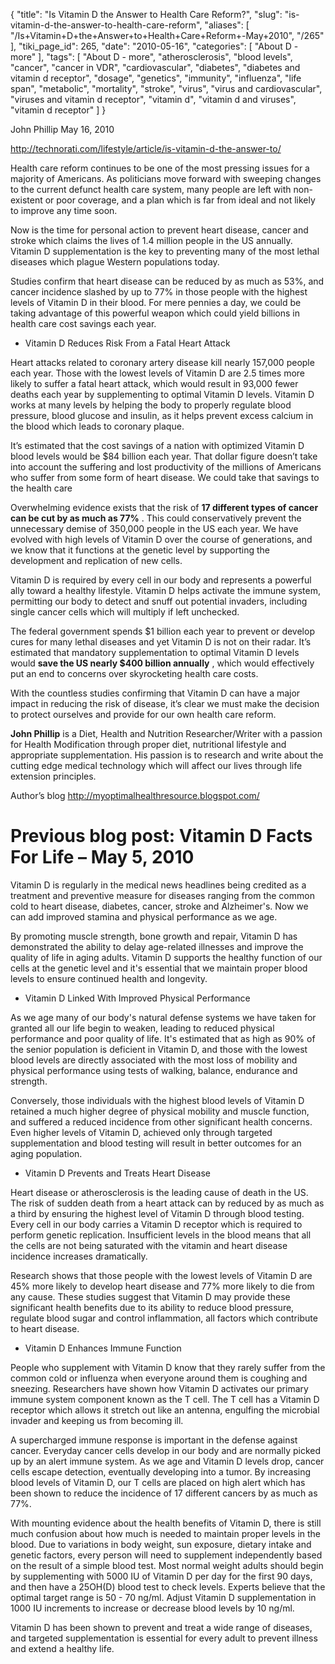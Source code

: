 {
    "title": "Is Vitamin D the Answer to Health Care Reform?",
    "slug": "is-vitamin-d-the-answer-to-health-care-reform",
    "aliases": [
        "/Is+Vitamin+D+the+Answer+to+Health+Care+Reform+-May+2010",
        "/265"
    ],
    "tiki_page_id": 265,
    "date": "2010-05-16",
    "categories": [
        "About D - more"
    ],
    "tags": [
        "About D - more",
        "atherosclerosis",
        "blood levels",
        "cancer",
        "cancer in VDR",
        "cardiovascular",
        "diabetes",
        "diabetes and vitamin d receptor",
        "dosage",
        "genetics",
        "immunity",
        "influenza",
        "life span",
        "metabolic",
        "mortality",
        "stroke",
        "virus",
        "virus and cardiovascular",
        "viruses and vitamin d receptor",
        "vitamin d",
        "vitamin d and viruses",
        "vitamin d receptor"
    ]
}


John Phillip  May 16, 2010 

http://technorati.com/lifestyle/article/is-vitamin-d-the-answer-to/ 

Health care reform continues to be one of the most pressing issues for a majority of Americans. As politicians move forward with sweeping changes to the current defunct health care system, many people are left with non-existent or poor coverage, and a plan which is far from ideal and not likely to improve any time soon.

Now is the time for personal action to prevent heart disease, cancer and stroke which claims the lives of 1.4 million people in the US annually. Vitamin D supplementation is the key to preventing many of the most lethal diseases which plague Western populations today.

Studies confirm that heart disease can be reduced by as much as 53%, and cancer incidence slashed by up to 77% in those people with the highest levels of Vitamin D in their blood. For mere pennies a day, we could be taking advantage of this powerful weapon which could yield billions in health care cost savings each year.

* Vitamin D Reduces Risk From a Fatal Heart Attack

Heart attacks related to coronary artery disease kill nearly 157,000 people each year. Those with the lowest levels of Vitamin D are 2.5 times more likely to suffer a fatal heart attack, which would result in 93,000 fewer deaths each year by supplementing to optimal Vitamin D levels. Vitamin D works at many levels by helping the body to properly regulate blood pressure, blood glucose and insulin, as it helps prevent excess calcium in the blood which leads to coronary plaque.

It’s estimated that the cost savings of a nation with optimized Vitamin D blood levels would be $84 billion each year. That dollar figure doesn’t take into account the suffering and lost productivity of the millions of Americans who suffer from some form of heart disease. We could take that savings to the health care

Overwhelming evidence exists that the risk of  **17 different types of cancer can be cut by as much as 77%** . This could conservatively prevent the unnecessary demise of 350,000 people in the US each year. We have evolved with high levels of Vitamin D over the course of generations, and we know that it functions at the genetic level by supporting the development and replication of new cells.

Vitamin D is required by every cell in our body and represents a powerful ally toward a healthy lifestyle. Vitamin D helps activate the immune system, permitting our body to detect and snuff out potential invaders, including single cancer cells which will multiply if left unchecked.

The federal government spends $1 billion each year to prevent or develop cures for many lethal diseases and yet Vitamin D is not on their radar. It’s estimated that mandatory supplementation to optimal Vitamin D levels would  **save the US nearly $400 billion annually** , which would effectively put an end to concerns over skyrocketing health care costs.

With the countless studies confirming that Vitamin D can have a major impact in reducing the risk of disease, it’s clear we must make the decision to protect ourselves and provide for our own health care reform.

 **John Phillip**  is a Diet, Health and Nutrition Researcher/Writer with a passion for Health Modification through proper diet, nutritional lifestyle and appropriate supplementation. His passion is to research and write about the cutting edge medical technology which will affect our lives through life extension principles.

Author’s blog http://myoptimalhealthresource.blogspot.com/ 

# Previous blog post: Vitamin D Facts For Life – May 5, 2010

Vitamin D is regularly in the medical news headlines being credited as a treatment and preventive measure for diseases ranging from the common cold to heart disease, diabetes, cancer, stroke and Alzheimer's.  Now we can add improved stamina and physical performance as we age.  

By promoting muscle strength, bone growth and repair, Vitamin D has demonstrated the ability to delay age-related illnesses and improve the quality of life in aging adults.  Vitamin D supports the healthy function of our cells at the genetic level and it's essential that we maintain proper blood levels to ensure continued health and longevity.

* Vitamin D Linked With Improved Physical Performance

As we age many of our body's natural defense systems we have taken for granted all our life begin to weaken, leading to reduced physical performance and poor quality of life.  It's estimated that as high as 90% of the senior population is deficient in Vitamin D, and those with the lowest blood levels are directly associated with the most loss of mobility and physical performance using tests of walking, balance, endurance and strength.

Conversely, those individuals with the highest blood levels of Vitamin D retained a much higher degree of physical mobility and muscle function, and suffered a reduced incidence from other significant health concerns.  Even higher levels of Vitamin D, achieved only through targeted supplementation and blood testing will result in better outcomes for an aging population.

* Vitamin D Prevents and Treats Heart Disease

Heart disease or atherosclerosis is the leading cause of death in the US.  The risk of sudden death from a heart attack can by reduced by as much as a third by ensuring the highest level of Vitamin D through blood testing.  Every cell in our body carries a Vitamin D receptor which is required to perform genetic replication.  Insufficient levels in the blood means that all the cells are not being saturated with the vitamin and heart disease incidence increases dramatically.

Research shows that those people with the lowest levels of Vitamin D are 45% more likely to develop heart disease and 77% more likely to die from any cause.   These studies suggest that Vitamin D may provide these significant health benefits due to its ability to reduce blood pressure, regulate blood sugar and control inflammation, all factors which contribute to heart disease.

* Vitamin D Enhances Immune Function

People who supplement with Vitamin D know that they rarely suffer from the common cold or influenza when everyone around them is coughing and sneezing.  Researchers have shown how Vitamin D activates our primary immune system component known as the T cell.  The T cell has a Vitamin D receptor which allows it stretch out like an antenna, engulfing the microbial invader and keeping us from becoming ill.

A supercharged immune response is important in the defense against cancer.  Everyday cancer cells develop in our body and are normally picked up by an alert immune system.  As we age and Vitamin D levels drop, cancer cells escape detection, eventually developing into a tumor.  By increasing blood levels of Vitamin D, our T cells are placed on high alert which has been shown to reduce the incidence of 17 different cancers by as much as 77%.

With mounting evidence about the health benefits of Vitamin D, there is still much confusion about how much is needed to maintain proper levels in the blood.  Due to variations in body weight, sun exposure, dietary intake and genetic factors, every person will need to supplement independently based on the result of a simple blood test.  Most normal weight adults should begin by supplementing with 5000 IU of Vitamin D per day for the first 90 days, and then have a 25OH(D) blood test to check levels.  Experts believe that the optimal target range is 50 - 70 ng/ml.  Adjust Vitamin D supplementation in 1000 IU increments to increase or decrease blood levels by 10 ng/ml.

Vitamin D has been shown to prevent and treat a wide range of diseases, and targeted supplementation is essential for every adult to prevent illness and extend a healthy life.